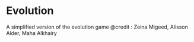 # Evolution
A simplified version of the evolution game @credit : Zeina Migeed, Alisson Alder, Maha Alkhairy

